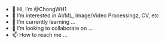 - 👋 Hi, I’m @ChongWH1
- 👀 I’m interested in AI/ML, Image/Video Processingz, CV, etc
- 🌱 I’m currently learning ...
- 💞️ I’m looking to collaborate on ...
- 📫 How to reach me ...

<!---
ChongWH1/ChongWH1 is a ✨ special ✨ repository because its `README.md` (this file) appears on your GitHub profile.
You can click the Preview link to take a look at your changes.
--->
